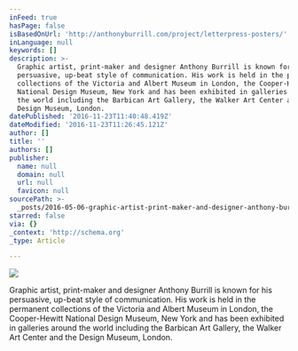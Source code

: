 ```yaml
---
inFeed: true
hasPage: false
isBasedOnUrl: 'http://anthonyburrill.com/project/letterpress-posters/'
inLanguage: null
keywords: []
description: >-
  Graphic artist, print-maker and designer Anthony Burrill is known for his
  persuasive, up-beat style of communication. His work is held in the permanent
  collections of the Victoria and Albert Museum in London, the Cooper-Hewitt
  National Design Museum, New York and has been exhibited in galleries around
  the world including the Barbican Art Gallery, the Walker Art Center and the
  Design Museum, London.
datePublished: '2016-11-23T11:40:48.419Z'
dateModified: '2016-11-23T11:26:45.121Z'
author: []
title: ''
authors: []
publisher:
  name: null
  domain: null
  url: null
  favicon: null
sourcePath: >-
  _posts/2016-05-06-graphic-artist-print-maker-and-designer-anthony-burrill-is.md
starred: false
via: {}
_context: 'http://schema.org'
_type: Article

---
```

![](http://anthonyburrill.com/wp-content/uploads/2015/02/AB_woodblock_01-682x1024.jpg)

Graphic artist, print-maker and designer Anthony Burrill is known for his persuasive, up-beat style of communication. His work is held in the permanent collections of the Victoria and Albert Museum in London, the Cooper-Hewitt National Design Museum, New York and has been exhibited in galleries around the world including the Barbican Art Gallery, the Walker Art Center and the Design Museum, London.